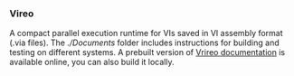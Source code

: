### Vireo

A compact parallel execution runtime for VIs saved in VI assembly format (.via files). The *./Documents* folder includes instructions for building and testing on different systems. A prebuilt version of [Vrireo documentation](http://paulaustin.github.io/VireoSDK/) is available online, you can also build it locally.
